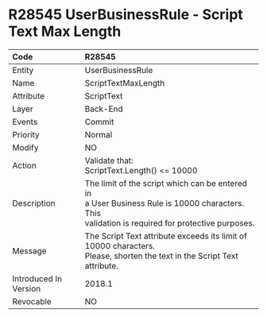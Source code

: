 # R28545 UserBusinessRule - Script Text Max Length

Code|R28545
|:----|:----
Entity|UserBusinessRule
Name|ScriptTextMaxLength
Attribute|ScriptText
Layer|Back-End
Events|Commit
Priority|Normal
Modify|NO
Action|Validate that: <br> ScriptText.Length() <= 10000 
Description|The limit of the script which can be entered in<br> a User Business Rule is 10000 characters. This<br> validation is required for protective purposes.
Message|The Script Text attribute exceeds its limit of 10000 characters. <br>Please, shorten the text in the Script Text attribute.
Introduced In Version|2018.1
Revocable|NO

